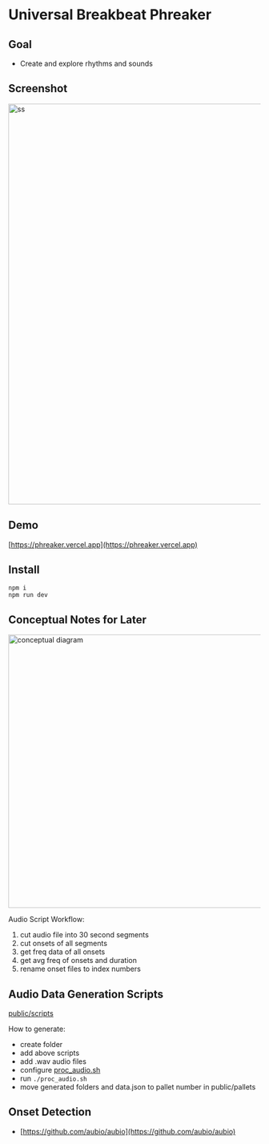 # Universal Breakbeat Phreaker

## Goal

- Create and explore rhythms and sounds

## Screenshot

<img width="800" alt="ss" src="https://github.com/user-attachments/assets/3162090c-a816-45d1-a6bd-be30104f03b2" />

## Demo

[https://phreaker.vercel.app](https://phreaker.vercel.app)

## Install

```
npm i
npm run dev
```

## Conceptual Notes for Later

<img width="546" alt="conceptual diagram" src="https://github.com/user-attachments/assets/6cbccaa3-ca52-4734-8200-8c56b656ffc3" />

Audio Script Workflow:

1. cut audio file into 30 second segments
2. cut onsets of all segments
3. get freq data of all onsets
4. get avg freq of onsets and duration
5. rename onset files to index numbers

## Audio Data Generation Scripts

[public/scripts](https://github.com/tboie/universal_breakbeat_phreaker/tree/main/public/scripts)

How to generate:

- create folder
- add above scripts
- add .wav audio files
- configure [proc_audio.sh](https://github.com/tboie/universal_breakbeat_phreaker/tree/main/public/scripts/proc_audio.sh)
- run `./proc_audio.sh`
- move generated folders and data.json to pallet number in public/pallets

## Onset Detection

- [https://github.com/aubio/aubio](https://github.com/aubio/aubio)
